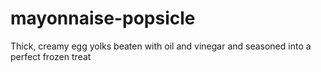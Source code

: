mayonnaise-popsicle
===================

Thick, creamy egg yolks beaten with oil and vinegar and seasoned into a perfect frozen treat
